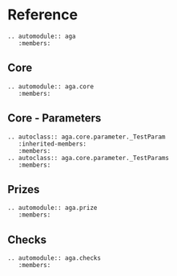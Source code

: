 # Reference

```{eval-rst}
.. automodule:: aga
   :members:
```

## Core

```{eval-rst}
.. automodule:: aga.core
   :members:
```

## Core - Parameters

```{eval-rst}
.. autoclass:: aga.core.parameter._TestParam
   :inherited-members:
   :members:
.. autoclass:: aga.core.parameter._TestParams
   :members:
```


## Prizes

```{eval-rst}
.. automodule:: aga.prize
   :members:
```

## Checks

```{eval-rst}
.. automodule:: aga.checks
   :members:
```
